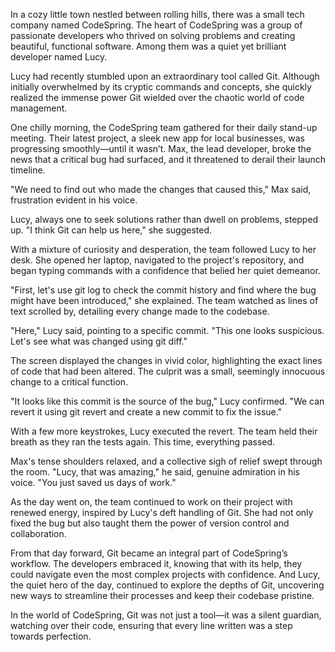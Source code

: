 In a cozy little town nestled between rolling hills, there was a small tech company named CodeSpring. The heart of CodeSpring was a group of passionate developers who thrived on solving problems and creating beautiful, functional software. Among them was a quiet yet brilliant developer named Lucy.

Lucy had recently stumbled upon an extraordinary tool called Git. Although initially overwhelmed by its cryptic commands and concepts, she quickly realized the immense power Git wielded over the chaotic world of code management.

One chilly morning, the CodeSpring team gathered for their daily stand-up meeting. Their latest project, a sleek new app for local businesses, was progressing smoothly—until it wasn’t. Max, the lead developer, broke the news that a critical bug had surfaced, and it threatened to derail their launch timeline.

"We need to find out who made the changes that caused this," Max said, frustration evident in his voice.

Lucy, always one to seek solutions rather than dwell on problems, stepped up. "I think Git can help us here," she suggested.

With a mixture of curiosity and desperation, the team followed Lucy to her desk. She opened her laptop, navigated to the project's repository, and began typing commands with a confidence that belied her quiet demeanor.

"First, let's use git log to check the commit history and find where the bug might have been introduced," she explained. The team watched as lines of text scrolled by, detailing every change made to the codebase.

"Here," Lucy said, pointing to a specific commit. "This one looks suspicious. Let's see what was changed using git diff."

The screen displayed the changes in vivid color, highlighting the exact lines of code that had been altered. The culprit was a small, seemingly innocuous change to a critical function.

"It looks like this commit is the source of the bug," Lucy confirmed. "We can revert it using git revert and create a new commit to fix the issue."

With a few more keystrokes, Lucy executed the revert. The team held their breath as they ran the tests again. This time, everything passed.

Max's tense shoulders relaxed, and a collective sigh of relief swept through the room. "Lucy, that was amazing," he said, genuine admiration in his voice. "You just saved us days of work."

As the day went on, the team continued to work on their project with renewed energy, inspired by Lucy's deft handling of Git. She had not only fixed the bug but also taught them the power of version control and collaboration.

From that day forward, Git became an integral part of CodeSpring’s workflow. The developers embraced it, knowing that with its help, they could navigate even the most complex projects with confidence. And Lucy, the quiet hero of the day, continued to explore the depths of Git, uncovering new ways to streamline their processes and keep their codebase pristine.

In the world of CodeSpring, Git was not just a tool—it was a silent guardian, watching over their code, ensuring that every line written was a step towards perfection.
